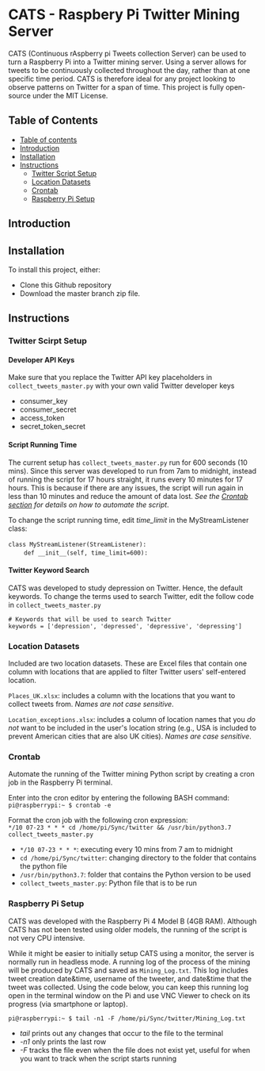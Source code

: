 # CATS - Raspbery Pi Twitter Mining Server
CATS (Continuous rAspberry pi Tweets collection Server) can be used to turn a Raspberry Pi into a Twitter mining server. Using a server allows for tweets to be continuously collected throughout the day, rather than at one specific time period. CATS is therefore ideal for any project looking to observe patterns on Twitter for a span of time. This project is fully open-source under the MIT License.

## Table of Contents ##
<!--ts-->
   * [Table of contents](#table-of-contents)
   * [Introduction](#introduction)
   * [Installation](#installation)
   * [Instructions](#instructions)
      * [Twitter Script Setup](#twitter-script-setup)
      * [Location Datasets](#location-datasets)
      * [Crontab](#crontab)
      * [Raspberry Pi Setup](#raspberry-pi-setup)
<!--te-->

## Introduction ##

## Installation ##
To install this project, either:
* Clone this Github repository 
* Download the master branch zip file.


## Instructions ##

### Twitter Scirpt Setup ###
#### Developer API Keys ####
Make sure that you replace the Twitter API key placeholders in `collect_tweets_master.py` with your own valid Twitter developer keys
* consumer_key
* consumer_secret
* access_token
* secret_token_secret<br />

#### Script Running Time ####
The current setup has `collect_tweets_master.py` run for 600 seconds (10 mins). Since this server was developed to run from 7am to midnight, instead of running the script for 17 hours straight, it runs every 10 minutes for 17 hours. This is because if there are any issues, the script will run again in less than 10 minutes and reduce the amount of data lost. _See the [Crontab section](#crontab) for details on how to automate the script_.<br />

To change the script running time, edit _time_limit_ in the MyStreamListener class:<br /><br />
`class MyStreamListener(StreamListener):`<br />
&nbsp;&nbsp;&nbsp;&nbsp;&nbsp;&nbsp;&nbsp;&nbsp;`def __init__(self, time_limit=600):`

#### Twitter Keyword Search ####
CATS was developed to study depression on Twitter. Hence, the default keywords. To change the terms used to search Twitter, edit the follow code in `collect_tweets_master.py`<br />

`# Keywords that will be used to search Twitter`<br />
`keywords = ['depression', 'depressed', 'depressive', 'depressing']`

### Location Datasets ###
Included are two location datasets. These are Excel files that contain one column with locations that are applied to filter Twitter users' self-entered location.<br />

`Places_UK.xlsx`: includes a column with the locations that you want to collect tweets from. _Names are not case sensitive_.<br />

`Location_exceptions.xlsx`: includes a column of location names that you _do not_ want to be included in the user's location string
(e.g., USA is included to prevent American cities that are also UK cities). _Names are case sensitive_.

### Crontab ###
Automate the running of the Twitter mining Python script by creating a cron job in the Raspberry Pi terminal.<br />

Enter into the cron editor by entering the following BASH command:<br />
`pi@raspberrypi:~ $ crontab -e`<br />
  
Format the cron job with the following cron expression:<br />
`*/10 07-23 * * * cd /home/pi/Sync/twitter && /usr/bin/python3.7 collect_tweets_master.py`  

* `*/10 07-23 * * *`: executing every 10 mins from 7 am to midnight
* `cd /home/pi/Sync/twitter`: changing directory to the folder that contains the python file
* `/usr/bin/python3.7`: folder that contains the Python version to be used
* `collect_tweets_master.py`: Python file that is to be run

### Raspberry Pi Setup ###
CATS was developed with the Raspberry Pi 4 Model B (4GB RAM). Although CATS has not been tested using older models, the running of the script is not very CPU intensive. <br />

While it might be easier to initially setup CATS using a monitor, the server is normally run in headless mode. A running log of the process of the mining will be produced by CATS and saved as `Mining_Log.txt`. This log includes tweet creation date&time, username of the tweeter, and date&time that the tweet was collected. Using the code below, you can keep this running log open in the terminal window on the Pi and use VNC Viewer to check on its progress (via smartphone or laptop).<br />

`pi@raspberrypi:~ $ tail -n1 -F /home/pi/Sync/twitter/Mining_Log.txt`
* _tail_ prints out any changes that occur to the file to the terminal 
* _-n1_ only prints the last row
* _-F_ tracks the file even when the file does not exist yet, useful for when you want to track when the script starts running
